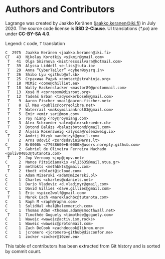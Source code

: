 # Authors and Contributors

Lagrange was created by Jaakko Keränen (<jaakko.keranen@iki.fi>) in July 2020. The source code license is **BSD 2-Clause**. UI translations (_*.po_) are under **CC-BY-SA 4.0**.

Legend: `C` code, `T` translation

```
C  2975  Jaakko Keränen <jaakko.keranen@iki.fi>
CT   43  Nikolay Korotkiy <sikmir@gmail.com>
 T   41  Olga Smirnova <mistresssilvara@hotmail.com>
 T   39  Alyssa Liddell <e-liss@tuta.io>
 T   29  Anna “CyberTailor” <cyber@sysrq.in>
 T   26  Shibo Lyu <github@of.sb>
 T   25  Страхиња Радић <contact@strahinja.org>
 T   18  MCMic <come@chilliet.eu>
 T   18  Wally Hackenslacker <mastor89@protonmail.com>
 T   13  Xosé M <correoxm@disroot.org>
 T   12  Tadeáš Erban <tadysekerbosek@gmail.com>
 T    9  Aaron Fischer <mail@aaron-fischer.net>
 T    8  El Mau <public@correolibre.net>
 T    7  Waterrail <maksymiliankrol03@gmail.com>
 T    5  Emir <emir_sari@msn.com>
 T    5  roy niang <roy@royniang.com>
 T    3  Alex Schroeder <alex@alexschroeder.ch>
 T    3  Botond Balázs <balazsbotond@gmail.com>
C     2  Alyssa Rosenzweig <alyssa@rosenzweig.io>
 T    2  Andrij Mizyk <andmizyk@gmail.com>
 T    2  Arns Udovič <zordsdavini@arns.lt>
C     2  Br0000k <77938600+Br0000k@users.noreply.github.com>
 T    2  Gabriel de Oliveira Ferreira Machado <goliv04053@tutanota.com>
 T    2  Jop Vernooy <jop@jopv.net>
C     2  Manos Pitsidianakis <el13635@mail.ntua.gr>
 T    2  methbkts <methbkts@gmail.com>
 T    2  tbodt <tblodt@icloud.com>
C     1  Adam Mizerski <adam@mizerski.pl>
C     1  Charles <charles@cdaniels.net>
C     1  Dario Vladovic <d.vladimyr@gmail.com>
C     1  David Gillies <dave.gillies@gmail.com>
 T    1  Eric <spice2wolf@gmail.com>
 T    1  Marek Ľach <mareklachbc@tutanota.com>
C     1  Raph M <raph@raphm.com>
C     1  SolidHal <hal@halemmerich.com>
C     1  Thomas Adam <thomas.adam@smoothwall.net>
 T    1  Timothée Goguely <timothee@goguely.com>
C     1  Waweic <waweic@activ.ism.rocks>
C     1  Waweic <waweic@protonmail.com>
C     1  Zach DeCook <zachdecook@librem.one>
C     1  jcromero <jcromero+github@disconfor.me>
C     1  zocker <zocker@10zen.eu>
```

This table of contributors has been extracted from Git history and is sorted by commit count.